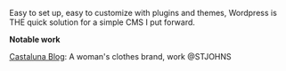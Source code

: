 Easy to set up, easy to customize with plugins and themes, Wordpress is THE quick solution for a simple CMS I put forward.

**Notable work**

[Castaluna Blog](http://www.castamag.fr/): A woman's clothes brand, work @STJOHNS
